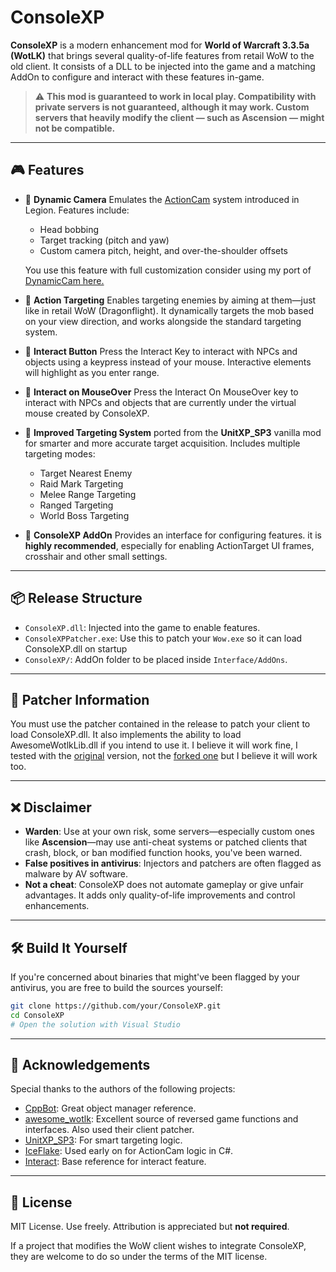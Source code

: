 # ConsoleXP

**ConsoleXP** is a modern enhancement mod for **World of Warcraft 3.3.5a (WotLK)** that brings several quality-of-life features from retail WoW to the old client. It consists of a DLL to be injected into the game and a matching AddOn to configure and interact with these features in-game.

> ⚠️ **This mod is guaranteed to work in local play. Compatibility with private servers is not guaranteed, although it may work.
Custom servers that heavily modify the client — such as Ascension — might not be compatible.**

---

## 🎮 Features

* 🎥 **Dynamic Camera**
  Emulates the [ActionCam](https://wowpedia.fandom.com/wiki/CVar_ActionCam) system introduced in Legion. Features include:

  * Head bobbing
  * Target tracking (pitch and yaw)
  * Custom camera pitch, height, and over-the-shoulder offsets

  You use this feature with full customization consider using my port of [DynamicCam here.](https://github.com/leoaviana/DynamicCamLK)

* 🎯 **Action Targeting**
  Enables targeting enemies by aiming at them—just like in retail WoW (Dragonflight). It dynamically targets the mob based on your view direction, and works alongside the standard targeting system.

* 🔁️ **Interact Button**
  Press the Interact Key to interact with NPCs and objects using a keypress instead of your mouse. Interactive elements will highlight as you enter range.

* 🔁️ **Interact on MouseOver**
  Press the Interact On MouseOver key to interact with NPCs and objects that are currently under the virtual mouse created by ConsoleXP.

* 📡 **Improved Targeting System**
  ported from the **UnitXP\_SP3** vanilla mod for smarter and more accurate target acquisition. Includes multiple targeting modes:

  * Target Nearest Enemy
  * Raid Mark Targeting
  * Melee Range Targeting
  * Ranged Targeting
  * World Boss Targeting

* 🧹 **ConsoleXP AddOn**
  Provides an interface for configuring features. it is **highly recommended**, especially for enabling ActionTarget UI frames, crosshair and other small settings.

---

## 📦 Release Structure

* `ConsoleXP.dll`: Injected into the game to enable features.
* `ConsoleXPPatcher.exe`: Use this to patch your `Wow.exe` so it can load ConsoleXP.dll on startup
* `ConsoleXP/`: AddOn folder to be placed inside `Interface/AddOns`.

---

## 🧹 Patcher Information

You must use the patcher contained in the release to patch your client to load ConsoleXP.dll. It also implements the ability to load AwesomeWotlkLib.dll if you intend to use it. I believe it will work fine, I tested with the [original](https://github.com/FrostAtom/awesome_wotlk) version, not the [forked one](https://github.com/someweirdhuman/awesome_wotlk) but I believe it will work too.

---

## ❌ Disclaimer

* **Warden**: Use at your own risk, some servers—especially custom ones like **Ascension**—may use anti-cheat systems or patched clients that crash, block, or ban modified function hooks, you've been warned.
* **False positives in antivirus**: Injectors and patchers are often flagged as malware by AV software.
* **Not a cheat**: ConsoleXP does not automate gameplay or give unfair advantages. It adds only quality-of-life improvements and control enhancements.

---


## 🛠️ Build It Yourself

If you're concerned about binaries that might've been flagged by your antivirus, you are free to build the sources yourself:

```bash
git clone https://github.com/your/ConsoleXP.git
cd ConsoleXP
# Open the solution with Visual Studio
```

---

## 🙏 Acknowledgements

Special thanks to the authors of the following projects:

* [CppBot](https://github.com/mtm88/CppBot): Great object manager reference.
* [awesome\_wotlk](https://github.com/FrostAtom/awesome_wotlk): Excellent source of reversed game functions and interfaces. Also used their client patcher.
* [UnitXP\_SP3](https://github.com/allfoxwy/UnitXP_SP3): For smart targeting logic.
* [IceFlake](https://github.com/miceiken/IceFlake): Used early on for ActionCam logic in C#.
* [Interact](https://github.com/luskanek/Interact): Base reference for interact feature.

---

## 📜 License

MIT License. Use freely. Attribution is appreciated but **not required**.

If a project that modifies the WoW client wishes to integrate ConsoleXP, they are welcome to do so under the terms of the MIT license.
